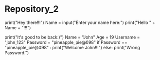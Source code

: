 # Repository_2
print("Hey there!!!")
Name = input("Enter your name here:")
print("Hello " + Name + "!!!")

print("It's good to be back:)")
Name = "John"
Age = 19
Username = "john_123"
Password = "pineapple_pie@098"
if Password == "pineapple_pie@098" :
	print("Welcome John!!!")
else:
	print("Wrong Password.")
